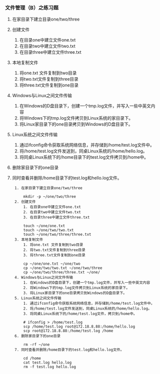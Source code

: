 ### 文件管理（B）之练习题 ###
1. 在家目录下建立目录one/two/three
2. 创建文件
	1. 在目录one中建立文件one.txt
	2. 在目录two中建立文件two.txt
	3. 在目录three中建立文件three.txt
3. 本地复制文件
	1. 将one.txt 文件复制到two目录
	2. 将two.txt文件复制到three目录
	3. 将three.txt文件复制到one目录
4. Windows与Linux之间文件传输
	1. 在Windows的D盘目录下，创建一个tmp.log文件，并写入一些中英文内容
	2. 将Windows下的tmp.log文件拷贝到Linux系统的家目录下。
	3. 将Linux家目录下的one目录拷贝到Windows的D盘目录下。
5. Linux系统之间文件传输
	1. 通过ifconfig命令获取系统网络信息，并存储到/home/test.log文件中。
	2. 将/home/test.log文件发送到，同桌Linux系统的/home/hello.log。
	3. 将同桌Linux系统下的/home目录下的test.log文件拷贝到/home中。
6. 删除家目录下的one目录
7. 同时查看并删除/home目录下的test.log和hello.log文件。

		1. 在家目录下建立目录one/two/three
		
			mkdir -p ~/one/two/three
		2. 创建文件
			1. 在目录one中建立文件one.txt
			2. 在目录two中建立文件two.txt
			3. 在目录three中建立文件three.txt
		
			touch ~/one/one.txt
			touch ~/one/two/two.txt
			touch ~/one/two/three/three.txt
		3. 本地复制文件
			1. 将one.txt 文件复制到two目录
			2. 将two.txt文件复制到three目录
			3. 将three.txt文件复制到one目录
		
			cp ~/one/one.txt ~/one/two
			cp ~/one/two/two.txt ~/one/two/three
			cp ~/one/two/three/three.txt ~/one/
		4. Windows与Linux之间文件传输
			1. 在Windows的D盘目录下，创建一个tmp.log文件，并写入一些中英文内容
			2. 将Windows下的tmp.log文件拷贝到Linux系统的家目录下。
			3. 将Linux家目录下的one目录拷贝到Windows的D盘目录下。
		5. Linux系统之间文件传输
			1. 通过ifconfig命令获取系统网络信息，并存储到/home/test.log文件中。
			2. 将/home/test.log文件发送到，同桌Linux系统的/home/hello.log。
			3. 将同桌Linux系统下的/home/test.log文件，拷贝到/home中。
		
			# ifconfig > /home/test.log
			scp /home/test.log root@172.18.8.88:/home/hello.log
			scp root@172.18.8.88:/home/test.log	/home 
		6. 删除家目录下的one目录
		
			rm -rf ~/one
		7. 同时查看并删除/home目录下的test.log和hello.log文件。
		
			cd /home
			cat test.log hello.log
			rm -f test.log hello.log